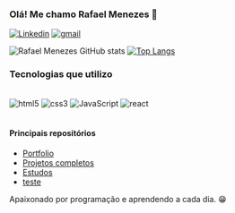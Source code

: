 ### Olá! Me chamo Rafael Menezes 👋

[![Linkedin](https://img.shields.io/badge/LinkedIn-0077B5?style=for-the-badge&logo=linkedin&logoColor=white)](www.linkedin.com/in/rgmenezes) [![gmail](https://img.shields.io/badge/Gmail-D14836?style=for-the-badge&logo=gmail&logoColor=white)](faelgmp@gmail.com)

![Rafael Menezes GitHub stats](https://github-readme-stats.vercel.app/api?username=rgmenezes&show_icons=true&theme=dark)
[![Top Langs](https://github-readme-stats.vercel.app/api/top-langs/?username=rgmenezes&layout=compact&theme=dark)](https://github.com/rgmenezes/github-readme-stats)

### Tecnologias que utilizo
<div style="display: inline_block;" ><br/>
    <img alt="html5" src="https://img.shields.io/badge/HTML5-E34F26?style=for-the-badge&logo=html5&logoColor=white" >
    <img alt="css3" src="https://img.shields.io/badge/CSS3-1572B6?style=for-the-badge&logo=css3&logoColor=white" >
    <img alt="JavaScript" src="https://img.shields.io/badge/JavaScript-323330?style=for-the-badge&logo=javascript&logoColor=F7DF1E" >
    <img alt="react" src="https://img.shields.io/badge/React-20232A?style=for-the-badge&logo=react&logoColor=61DAFB" >
</div> <br/>

#### Principais repositórios

* [Portfolio](https://rgmenezes.github.io/portfolio/)
* [Projetos completos](https://rgmenezes.github.io/projetos-completos/)
* [Estudos](https://rgmenezes.github.io/estudos/)
* [teste](https://rgmenezes.github.io/teste/)

Apaixonado por programação e aprendendo a cada dia. 😁